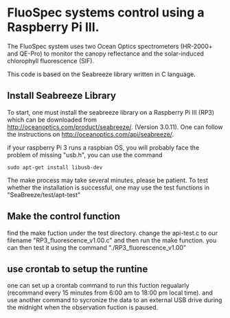 # FluoSpec systems control using a Raspberry Pi III.

The FluoSpec system uses two Ocean Optics spectrometers (HR-2000+ and QE-Pro) to monitor the canopy reflectance and the solar-induced chlorophyll fluorescence (SIF).

This code is based on the Seabreeze library written in C language.

## Install Seabreeze Library
To start, one must install the seabreeze library on a Raspberry Pi III (RP3) which can be downloaded from http://oceanoptics.com/product/seabreeze/. (Version 3.0.11). One can follow the instructions on http://oceanoptics.com/api/seabreeze/.

if your raspberry Pi 3 runs a raspbian OS, you will probably face the problem of missing "usb.h", you can use the command 
<pre><code>sudo apt-get install libusb-dev</code></pre>
The make process may take several minutes, please be patient.
To test whether the installation is successful, one may use the test functions in "SeaBreeze/test/apt-test"

## Make the control function
find the make fuction under the test directory. change the api-test.c to our filename "RP3_fluorescence_v1.00.c" and then run the make function. you can then test it using the command "./RP3_fluorescence_v1.00"

## use crontab to setup the runtine
one can set up a crontab command to run this fuction regualarly (recommand every 15 minutes from 6:00 am to 18:00 pm local time). and use another command to sycronize the data to an external USB drive during the midnight when the observation fuction is paused.

